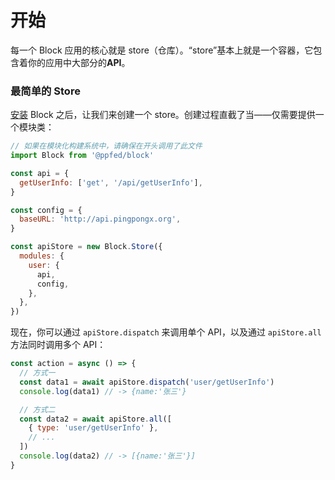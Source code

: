 # 开始

每一个 Block 应用的核心就是 store（仓库）。“store”基本上就是一个容器，它包含着你的应用中大部分的**API**。

### 最简单的 Store

[安装](../installation.md) Block 之后，让我们来创建一个 store。创建过程直截了当——仅需要提供一个模块类：

```js
// 如果在模块化构建系统中，请确保在开头调用了此文件
import Block from '@ppfed/block'

const api = {
  getUserInfo: ['get', '/api/getUserInfo'],
}

const config = {
  baseURL: 'http://api.pingpongx.org',
}

const apiStore = new Block.Store({
  modules: {
    user: {
      api,
      config,
    },
  },
})
```

现在，你可以通过 `apiStore.dispatch` 来调用单个 API，以及通过 `apiStore.all` 方法同时调用多个 API：

```js
const action = async () => {
  // 方式一
  const data1 = await apiStore.dispatch('user/getUserInfo')
  console.log(data1) // -> {name:'张三'}

  // 方式二
  const data2 = await apiStore.all([
    { type: 'user/getUserInfo' },
    // ...
  ])
  console.log(data2) // -> [{name:'张三'}]
}
```
